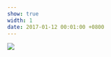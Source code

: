 ```yaml
---
show: true
width: 1
date: 2017-01-12 00:01:00 +0800
---
```

<div>
<img src="{{ 'assets/images/badges/PKU_red.png' | relative_url }}" class="img-fluid rounded" >
</div>